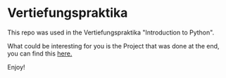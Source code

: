 # Vertiefungspraktika

This repo was used in the Vertiefungspraktika "Introduction to Python". 

What could be interesting for you is the Project that was done at the end, you can find this [here.](https://github.com/ABlessingFromTheLord/Vertiefungspraktika/tree/main/Project)

Enjoy!
